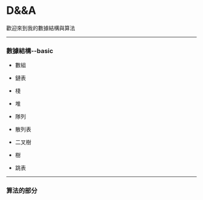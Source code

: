 # D&&A
歡迎來到我的數據結構與算法                      
						
					
					
					
------------
### 數據結構--basic
 * 數組
 
 * 鏈表
 
 * 棧
 
 * 堆
 
 * 隊列
 
 * 散列表
 
 * 二叉樹
 
 * 樹
 
 * 跳表
 
--------------------------
### 算法的部分

 
















